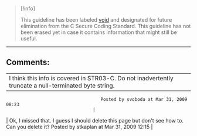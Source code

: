 > [!info]  
>
> This guideline has been labeled [void](https://wiki.sei.cmu.edu//confluence/label/seccode/void) and designated for future elimination from the C Secure Coding Standard. This guideline has not been erased yet in case it contains information that might still be useful.

------------------------------------------------------------------------
[](https://www.securecoding.cert.org/confluence/display/seccode/VOID+Do+not+allow+loops+to+iterate+beyond+the+end+of+an+array?showChildren=false&showComments=false) [](https://www.securecoding.cert.org/confluence/display/seccode/99.+The+Void?showChildren=false&showComments=false) [](https://www.securecoding.cert.org/confluence/pages/viewpage.action?pageId=2981912)
## Comments:

|  |
| ----|
| I think this info is covered in STR03-C. Do not inadvertently truncate a null-terminated byte string.
                                        Posted by svoboda at Mar 31, 2009 08:23
                                     |
| Ok, I missed that. I guess I should delete this page but don't see how to. Can you delete it?
                                        Posted by stkaplan at Mar 31, 2009 12:15
                                     |


